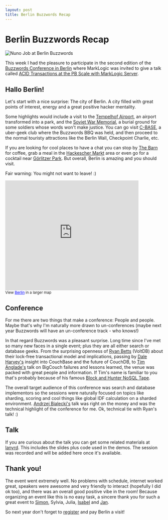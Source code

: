 ```yaml
---
layout: post
title: Berlin Buzzwords Recap
---
```


# Berlin Buzzwords Recap

![Nuno Job at Berlin Buzzwords](http://img.skitch.com/20110609-dhecm37ypcf9hn4wn95e7bikfj.png)

This week I had the pleasure to participate in the second edition of the [Buzzwords Conference in Berlin](http://berlinbuzzwords.de/) where MarkLogic was invited to give a talk called [ACID Transactions at the PB Scale with MarkLogic Server](http://berlinbuzzwords.de/content/acid-transactions-pb-scale-marklogic-server).

## Hallo Berlin!

Let's start with a nice surprise: The city of Berlin. A city filled with great points of interest, energy and a great positive hacker mentality. 

Some highlights would include a visit to the [Tempelhof Airport](http://en.wikipedia.org/wiki/Berlin_Tempelhof_Airport), an airport transformed into a park, and the [Soviet War Memorial](http://en.wikipedia.org/wiki/Soviet_War_Memorial), a burial ground for some soldiers whose words won't make justice. You can go visit [C-BASE](http://www.c-base.org/), a uber-geek club where the Buzzwords BBQ was held, and then proceed to the normal touristy attractions like the Berlin Wall, Checkpoint Charlie, etc.

If you are looking for cool places to have a chat you can stop by [The Barn](http://www.thebarn.de/) for coffee, grab a meal in the [Hackescher Markt](http://en.wikipedia.org/wiki/Hackescher_Markt) area or even go for a cocktail near [Görlitzer Park](http://de.wikipedia.org/wiki/G%C3%B6rlitzer_Park). But overall, Berlin is amazing and you should visit. 

Fair warning: You might not want to leave! :)

<iframe width="425" height="350" frameborder="0" scrolling="no" marginheight="0" marginwidth="0" src="http://maps.google.com/maps/ms?ie=UTF8&amp;hl=en&amp;msa=0&amp;msid=217704102989408940295.0004a4dd5f3b4586b4114&amp;ll=52.511239,13.369834&amp;spn=0.070693,0.260952&amp;output=embed"></iframe><br /><small>View <a href="http://maps.google.com/maps/ms?ie=UTF8&amp;hl=en&amp;msa=0&amp;msid=217704102989408940295.0004a4dd5f3b4586b4114&amp;ll=52.511239,13.369834&amp;spn=0.070693,0.260952&amp;source=embed" style="color:#0000FF;text-align:left">Berlin</a> in a larger map</small>

## Conference

For me there are two things that make a conference: People and people. Maybe that's why I'm naturally more drawn to un-conferences (maybe next year Buzzwords will have an un-conference track - who knows!)

In that regard Buzzwords was a pleasant surprise. Long time since I've met so many new faces in a single event; plus they are all either search or database geeks. From the surprising openness of [Ryan Betts](http://twitter.com/ryanbetts) (VoltDB) about their lock-free transactional model and implications, passing by [Dale Harvey's](http://twitter.com/daleharvey) insight into CouchBase and the future of CouchDB, to [Tim Anglade's](http://twitter.com/timanglade) talk on BigCouch failures and lessons learned, the venue was packed with great people and information. If Tim's name is familiar to you that's probably because of his famous [Block and Hunter NoSQL Tape](http://nosqltapes.com/video/eric-bloch-jason-hunter-marklogic). 

The overall target audience of this conference was search and database implementors so the sessions were naturally focused on topics like sharding, scoring and cool things like global IDF calculation on a sharded environment. [Andrzej Bialecki's](http://berlinbuzzwords.de/content/andrzej-bia%C5%82ecki) talk was right on the money and was the technical highlight of the conference for me. Ok, technical tie with Ryan's talk! :)

## Talk

If you are curious about the talk you can get some related materials at [lanyrd](http://lanyrd.com/2011/berlinbuzzwords/sdzbg/). This includes the slides plus code used in the demos. The session was recorded and will be added here once it's available.

## Thank you!

The event went extremely well. No problems with schedule, internet worked great, speakers were awesome and very friendly to interact (hopefully I did ok too), and there was an overall good positive vibe in the room! Because organizing an event like this is no easy task, a sincere thank you for such a great event to [Simon](https://twitter.com/s1m0nw), Sylvia, Julia, [Isabel](http://twitter.com/MaineC) and [Jan](https://twitter.com/janl).

So next year don't forget to [register](http://berlinbuzzwords.de/) and pay Berlin a visit!